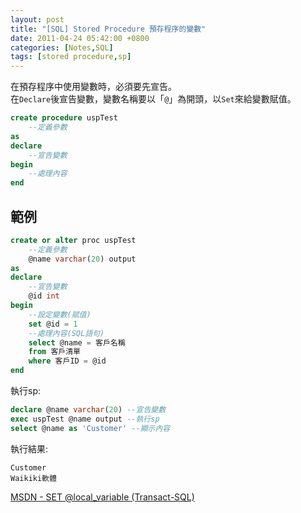 ```yaml
---
layout: post
title: "[SQL] Stored Procedure 預存程序的變數"
date: 2011-04-24 05:42:00 +0800
categories: [Notes,SQL]
tags: [stored procedure,sp]
---
```


在預存程序中使用變數時，必須要先宣告。      
在`Declare`後宣告變數，變數名稱要以「`@`」為開頭，以`Set`來給變數賦值。

```sql
create procedure uspTest
    --定義參數
as
declare
    --宣告變數
begin
    --處理內容
end
```

## 範例

```sql
create or alter proc uspTest
    --定義參數
    @name varchar(20) output
as
declare
    --宣告變數
    @id int
begin
    --設定變數(賦值)
    set @id = 1
    --處理內容(SQL語句)
    select @name = 客戶名稱 
    from 客戶清單 
    where 客戶ID = @id
end
```

執行sp:

```sql
declare @name varchar(20) --宣告變數
exec uspTest @name output --執行sp
select @name as 'Customer' --顯示內容
```

執行結果:

```
Customer
Waikiki軟體
```

[MSDN - SET @local_variable (Transact-SQL)](https://learn.microsoft.com/zh-tw/sql/t-sql/language-elements/set-local-variable-transact-sql?view=sql-server-ver16)